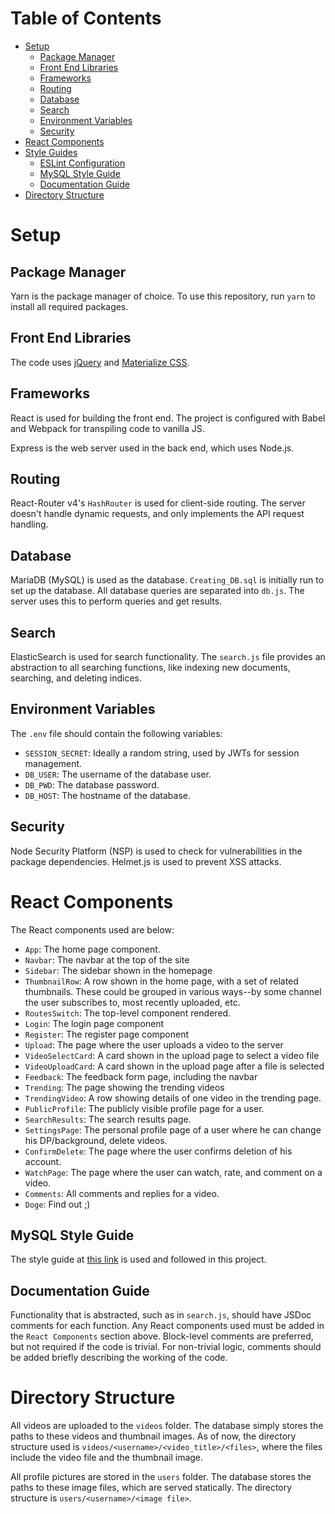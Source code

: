 
# Table of Contents
* [Setup](#setup)
  * [Package Manager](#package-manager)
  * [Front End Libraries](#front-end-libraries)
  * [Frameworks](#frameworks)
  * [Routing](#routing)
  * [Database](#database)
  * [Search](#search)
  * [Environment Variables](#environment-variables)
  * [Security](#security)
* [React Components](#react-components)
* [Style Guides](#style-guides)
  * [ESLint Configuration](#eslint-configuration)
  * [MySQL Style Guide](#mysql-style-guide)
  * [Documentation Guide](#documentation-guide)
* [Directory Structure](#directory-structure)

# Setup
## Package Manager
Yarn is the package manager of choice. To use this repository, run `yarn` to install all required packages. 

## Front End Libraries
The code uses [jQuery](www.jquery.com) and [Materialize CSS](www.materializecss.com).

## Frameworks
React is used for building the front end. The project is configured with Babel and Webpack for transpiling code to vanilla JS.  

Express is the web server used in the back end, which uses Node.js.

## Routing
React-Router v4's `HashRouter` is used for client-side routing. The server doesn't handle dynamic requests, and only implements the API request handling.  

## Database
MariaDB (MySQL) is used as the database. `Creating_DB.sql` is initially run to set up the database. All database queries are separated into `db.js`. The server uses this to perform queries and get results.  

## Search
ElasticSearch is used for search functionality. The `search.js` file provides an abstraction to all searching functions, like indexing new documents, searching, and deleting indices.

## Environment Variables
The `.env` file should contain the following variables:
* `SESSION_SECRET`: Ideally a random string, used by JWTs for session management.
* `DB_USER`: The username of the database user.
* `DB_PWD`: The database password.
* `DB_HOST`: The hostname of the database.

## Security
Node Security Platform (NSP) is used to check for vulnerabilities in the package dependencies. Helmet.js is used to prevent XSS attacks.

# React Components
The React components used are below:
* `App`: The home page component.
* `Navbar`: The navbar at the top of the site
* `Sidebar`: The sidebar shown in the homepage
* `ThumbnailRow`: A row shown in the home page, with a set of related thumbnails. These could be grouped in various ways--by some channel the user subscribes to, most recently uploaded, etc.
* `RoutesSwitch`: The top-level component rendered.
* `Login`: The login page component
* `Register`: The register page component
* `Upload`: The page where the user uploads a video to the server
* `VideoSelectCard`: A card shown in the upload page to select a video file
* `VideoUploadCard`: A card shown in the upload page after a file is selected
* `Feedback`: The feedback form page, including the navbar
* `Trending`: The page showing the trending videos
* `TrendingVideo`: A row showing details of one video in the trending page.
* `PublicProfile`: The publicly visible profile page for a user.
* `SearchResults`: The search results page.
* `SettingsPage`: The personal profile page of a user where he can change his DP/background, delete videos.
* `ConfirmDelete`: The page where the user confirms deletion of his account.
* `WatchPage`: The page where the user can watch, rate, and comment on a video.
* `Comments`: All comments and replies for a video.
* `Doge`: Find out ;)

## MySQL Style Guide
The style guide at [this link](http://www.sqlstyle.guide/) is used and followed in this project.

## Documentation Guide
Functionality that is abstracted, such as in `search.js`, should have JSDoc comments for each function. Any React components used must be added in the `React Components` section above. Block-level comments are preferred, but not required if the code is trivial. For non-trivial logic, comments should be added briefly describing the working of the code.

# Directory Structure
All videos are uploaded to the `videos` folder. The database simply stores the paths to these videos and thumbnail images. As of now, the directory structure used is `videos/<username>/<video_title>/<files>`, where the files include the video file and the thumbnail image.  

All profile pictures are stored in the `users` folder. The database stores the paths to these image files, which are served statically. The directory structure is `users/<username>/<image file>`.

